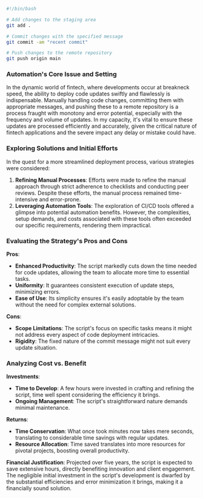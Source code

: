 ```bash
#!/bin/bash

# Add changes to the staging area
git add .

# Commit changes with the specified message
git commit -am "recent commit"

# Push changes to the remote repository 
git push origin main
```
### Automation's Core Issue and Setting

In the dynamic world of fintech, where developments occur at breakneck speed, the ability to deploy code updates swiftly and flawlessly is indispensable. Manually handling code changes, committing them with appropriate messages, and pushing these to a remote repository is a process fraught with monotony and error potential, especially with the frequency and volume of updates. In my capacity, it's vital to ensure these updates are processed efficiently and accurately, given the critical nature of fintech applications and the severe impact any delay or mistake could have.

### Exploring Solutions and Initial Efforts

In the quest for a more streamlined deployment process, various strategies were considered:

1. **Refining Manual Processes**: Efforts were made to refine the manual approach through strict adherence to checklists and conducting peer reviews. Despite these efforts, the manual process remained time-intensive and error-prone.
2. **Leveraging Automation Tools**: The exploration of CI/CD tools offered a glimpse into potential automation benefits. However, the complexities, setup demands, and costs associated with these tools often exceeded our specific requirements, rendering them impractical.

### Evaluating the Strategy's Pros and Cons

**Pros**:
- **Enhanced Productivity**: The script markedly cuts down the time needed for code updates, allowing the team to allocate more time to essential tasks.
- **Uniformity**: It guarantees consistent execution of update steps, minimizing errors.
- **Ease of Use**: Its simplicity ensures it's easily adoptable by the team without the need for complex external solutions.

**Cons**:
- **Scope Limitations**: The script's focus on specific tasks means it might not address every aspect of code deployment intricacies.
- **Rigidity**: The fixed nature of the commit message might not suit every update situation.

### Analyzing Cost vs. Benefit

**Investments**:
- **Time to Develop**: A few hours were invested in crafting and refining the script, time well spent considering the efficiency it brings.
- **Ongoing Management**: The script's straightforward nature demands minimal maintenance.

**Returns**:
- **Time Conservation**: What once took minutes now takes mere seconds, translating to considerable time savings with regular updates.
- **Resource Allocation**: Time saved translates into more resources for pivotal projects, boosting overall productivity.

**Financial Justification**:
Projected over five years, the script is expected to save extensive hours, directly benefiting innovation and client engagement. The negligible initial investment in the script's development is dwarfed by the substantial efficiencies and error minimization it brings, making it a financially sound solution.

